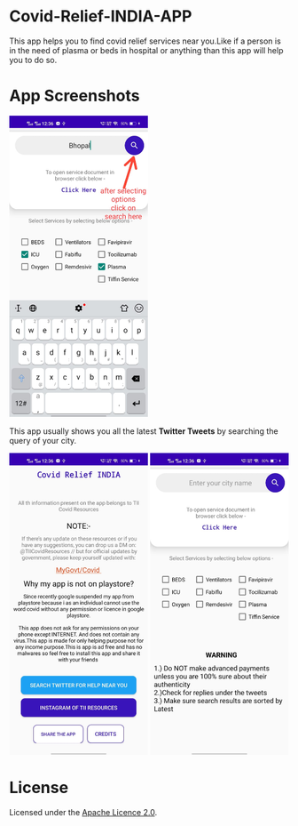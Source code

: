 # Covid-Relief-INDIA-APP
This app helps you to find covid relief services near you.Like if a person is in the need of plasma or beds 
in hospital or anything than this app will help you to do so.

# App Screenshots

<img src="images/1.jpeg" width="250">

This app usually shows you all the latest <b>Twitter Tweets</b> by searching the query of your city.

<img src="images/2.jpeg" width="250">

<img src="images/3.jpeg" width="250">

# License
Licensed under the [Apache Licence 2.0](LICENSE).

